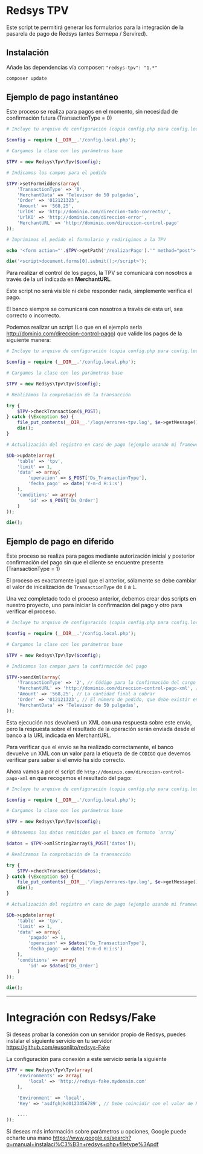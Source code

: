 Redsys TPV
=====

Este script te permitirá generar los formularios para la integración de la pasarela de pago de Redsys (antes Sermepa / Servired).

## Instalación

Añade las dependencias vía composer: `"redsys-tpv": "1.*"`

```bash
composer update
```

## Ejemplo de pago instantáneo

Este proceso se realiza para pagos en el momento, sin necesidad de confirmación futura (TransactionType = 0)

```php
# Incluye tu arquivo de configuración (copia config.php para config.local.php)

$config = require (__DIR__.'/config.local.php');

# Cargamos la clase con los parámetros base

$TPV = new Redsys\Tpv\Tpv($config);

# Indicamos los campos para el pedido

$TPV->setFormHiddens(array(
    'TransactionType' => '0',
    'MerchantData' => 'Televisor de 50 pulgadas',
    'Order' => '012121323',
    'Amount' => '568,25',
    'UrlOK' => 'http://dominio.com/direccion-todo-correcto/',
    'UrlKO' => 'http://dominio.com/direccion-error',
    'MerchantURL' => 'http://dominio.com/direccion-control-pago'
));

# Imprimimos el pedido el formulario y redirigimos a la TPV

echo '<form action="'.$TPV->getPath('/realizarPago').'" method="post">'.$TPV->getFormHiddens().'</form>';

die('<script>document.forms[0].submit();</script>');
```

Para realizar el control de los pagos, la TPV se comunicará con nosotros a través de la url indicada en **MerchantURL**.

Este script no será visible ni debe responder nada, simplemente verifica el pago.

El banco siempre se comunicará con nosotros a través de esta url, sea correcto o incorrecto.

Podemos realizar un script (Lo que en el ejemplo sería http://dominio.com/direccion-control-pago) que valide los pagos de la siguiente manera:

```php
# Incluye tu arquivo de configuración (copia config.php para config.local.php)

$config = require (__DIR__.'/config.local.php');

# Cargamos la clase con los parámetros base

$TPV = new Redsys\Tpv\Tpv($config);

# Realizamos la comprobación de la transacción

try {
    $TPV->checkTransaction($_POST);
} catch (\Exception $e) {
    file_put_contents(__DIR__.'/logs/errores-tpv.log', $e->getMessage(), FILE_APPEND);
    die();
}

# Actualización del registro en caso de pago (ejemplo usando mi framework)

$Db->update(array(
    'table' => 'tpv',
    'limit' => 1,
    'data' => array(
        'operacion' => $_POST['Ds_TransactionType'],
        'fecha_pago' => date('Y-m-d H:i:s')
    ),
    'conditions' => array(
        'id' => $_POST['Ds_Order']
    )
));

die();
```

## Ejemplo de pago en diferido

Este proceso se realiza para pagos mediante autorización inicial y posterior confirmación del pago sin que el cliente se encuentre presente (TransactionType = 1)

El proceso es exactamente igual que el anterior, sólamente se debe cambiar el valor de inicalización de `TransactionType` de `0` a `1`.

Una vez completado todo el proceso anterior, debemos crear dos scripts en nuestro proyecto, uno para iniciar la confirmación del pago y otro para verificar el proceso.

```php
# Incluye tu arquivo de configuración (copia config.php para config.local.php)

$config = require (__DIR__.'/config.local.php');

# Cargamos la clase con los parámetros base

$TPV = new Redsys\Tpv\Tpv($config);

# Indicamos los campos para la confirmación del pago

$TPV->sendXml(array(
    'TransactionType' => '2', // Código para la Confirmación del cargo
    'MerchantURL' => 'http://dominio.com/direccion-control-pago-xml', // A esta URL enviará el banco la confirmación del cobro
    'Amount' => '568,25', // La cantidad final a cobrar
    'Order' => '012121323', // El número de pedido, que debe existir en el sistema bancario a través de una autorización previa
    'MerchantData' => 'Televisor de 50 pulgadas',
));
```

Esta ejecución nos devolverá un XML con una respuesta sobre este envío, pero la respuesta sobre el resultado de la operación serán enviada desde el banco a la URL indicada en MerchantURL.

Para verificar que el envío se ha realizado correctamente, el banco devuelve un XML con un valor para la etiqueta de  de `CODIGO` que devemos verificar para saber si el envío ha sido correcto.

Ahora vamos a por el script de `http://dominio.com/direccion-control-pago-xml` en que recogemos el resultado del pago:

```php
# Incluye tu arquivo de configuración (copia config.php para config.local.php)

$config = require (__DIR__.'/config.local.php');

# Cargamos la clase con los parámetros base

$TPV = new Redsys\Tpv\Tpv($config);

# Obtenemos los datos remitidos por el banco en formato `array`

$datos = $TPV->xmlString2array($_POST['datos']);

# Realizamos la comprobación de la transacción

try {
    $TPV->checkTransaction($datos);
} catch (\Exception $e) {
    file_put_contents(__DIR__.'/logs/errores-tpv.log', $e->getMessage(), FILE_APPEND);
    die();
}

# Actualización del registro en caso de pago (ejemplo usando mi framework)

$Db->update(array(
    'table' => 'tpv',
    'limit' => 1,
    'data' => array(
        'pagado' => 1,
        'operacion' => $datos['Ds_TransactionType'],
        'fecha_pago' => date('Y-m-d H:i:s')
    ),
    'conditions' => array(
        'id' => $datos['Ds_Order']
    )
));

die();
```

--------

# Integración con Redsys/Fake

Si deseas probar la conexión con un servidor propio de Redsys, puedes instalar el siguiente servicio en tu servidor https://github.com/eusonlito/redsys-Fake

La configuración para conexión a este servicio sería la siguiente

```php
$TPV = new Redsys\Tpv\Tpv(array(
    'environments' => array(
        'local' => 'http://redsys-fake.mydomain.com'
    ),

    'Environment' => 'local',
    'Key' => 'asdfghjkd0123456789', // Debe coincidir con el valor de Key del entorno de pruebas

    ....
));
```

Si deseas más información sobre parámetros u opciones, Google puede echarte una mano https://www.google.es/search?q=manual+instalaci%C3%B3n+redsys+php+filetype%3Apdf
